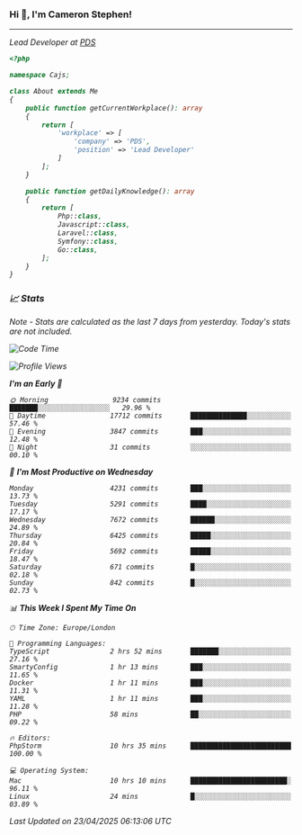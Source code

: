 ### Hi 👋, I'm Cameron Stephen!
<hr>
<p><em>Lead Developer at <a href="https://prindatasolutions.co.uk">PDS</a></p>


```php
<?php

namespace Cajs;

class About extends Me
{
    public function getCurrentWorkplace(): array
    {
        return [
            'workplace' => [
                'company' => 'PDS',
                'position' => 'Lead Developer'
            ]
        ];
    }

    public function getDailyKnowledge(): array
    {
        return [
            Php::class,
            Javascript::class,
            Laravel::class,
            Symfony::class,
            Go::class,
        ];
    }
}
```

### 📈 Stats
<p><em>Note - Stats are calculated as the last 7 days from yesterday. Today's stats are not included.</em></p>


<!--START_SECTION:waka-->
![Code Time](http://img.shields.io/badge/Code%20Time-4%2C473%20hrs%207%20mins-blue)

![Profile Views](http://img.shields.io/badge/Profile%20Views-0-blue)

**I'm an Early 🐤** 

```text
🌞 Morning                9234 commits        ███████░░░░░░░░░░░░░░░░░░   29.96 % 
🌆 Daytime                17712 commits       ██████████████░░░░░░░░░░░   57.46 % 
🌃 Evening                3847 commits        ███░░░░░░░░░░░░░░░░░░░░░░   12.48 % 
🌙 Night                  31 commits          ░░░░░░░░░░░░░░░░░░░░░░░░░   00.10 % 
```
📅 **I'm Most Productive on Wednesday** 

```text
Monday                   4231 commits        ███░░░░░░░░░░░░░░░░░░░░░░   13.73 % 
Tuesday                  5291 commits        ████░░░░░░░░░░░░░░░░░░░░░   17.17 % 
Wednesday                7672 commits        ██████░░░░░░░░░░░░░░░░░░░   24.89 % 
Thursday                 6425 commits        █████░░░░░░░░░░░░░░░░░░░░   20.84 % 
Friday                   5692 commits        █████░░░░░░░░░░░░░░░░░░░░   18.47 % 
Saturday                 671 commits         █░░░░░░░░░░░░░░░░░░░░░░░░   02.18 % 
Sunday                   842 commits         █░░░░░░░░░░░░░░░░░░░░░░░░   02.73 % 
```


📊 **This Week I Spent My Time On** 

```text
🕑︎ Time Zone: Europe/London

💬 Programming Languages: 
TypeScript               2 hrs 52 mins       ███████░░░░░░░░░░░░░░░░░░   27.16 % 
SmartyConfig             1 hr 13 mins        ███░░░░░░░░░░░░░░░░░░░░░░   11.65 % 
Docker                   1 hr 11 mins        ███░░░░░░░░░░░░░░░░░░░░░░   11.31 % 
YAML                     1 hr 11 mins        ███░░░░░░░░░░░░░░░░░░░░░░   11.28 % 
PHP                      58 mins             ██░░░░░░░░░░░░░░░░░░░░░░░   09.22 % 

🔥 Editors: 
PhpStorm                 10 hrs 35 mins      █████████████████████████   100.00 % 

💻 Operating System: 
Mac                      10 hrs 10 mins      ████████████████████████░   96.11 % 
Linux                    24 mins             █░░░░░░░░░░░░░░░░░░░░░░░░   03.89 % 
```


 Last Updated on 23/04/2025 06:13:06 UTC
<!--END_SECTION:waka-->
